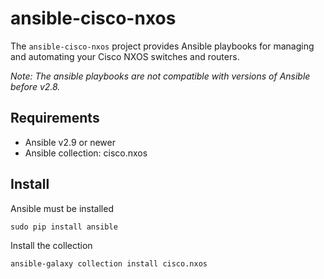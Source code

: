 # ansible-cisco-nxos

The `ansible-cisco-nxos` project provides Ansible playbooks for managing and automating your Cisco NXOS switches and routers.

*Note: The ansible playbooks are not compatible with versions of Ansible before v2.8.*

## Requirements
- Ansible v2.9 or newer
- Ansible collection: cisco.nxos 

## Install
Ansible must be installed
```
sudo pip install ansible
```

Install the collection
```
ansible-galaxy collection install cisco.nxos
```
